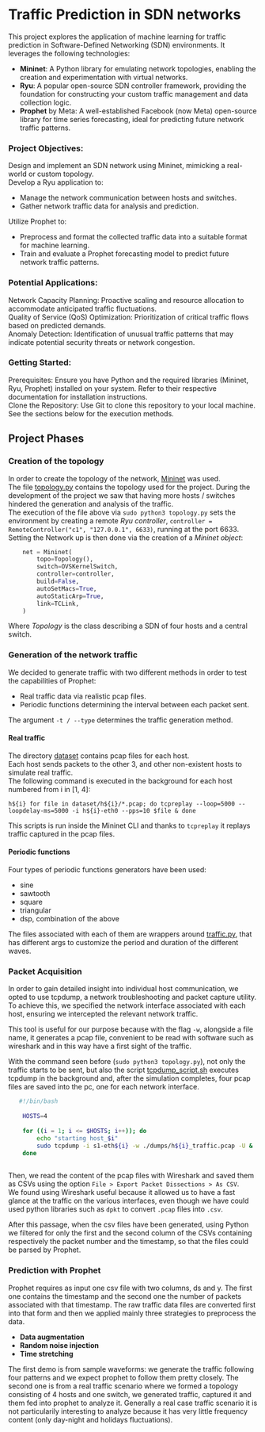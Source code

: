 # Traffic Prediction in SDN networks
This project explores the application of machine learning for traffic prediction in Software-Defined Networking (SDN) environments. It leverages the following technologies:

 - __Mininet__: A Python library for emulating network topologies, enabling the creation and experimentation with virtual networks.  
 - __Ryu__: A popular open-source SDN controller framework, providing the foundation for constructing your custom traffic management and data collection logic.  
 - __Prophet__ by Meta: A well-established Facebook (now Meta) open-source library for time series forecasting, ideal for predicting future network traffic patterns.  

### Project Objectives:

Design and implement an SDN network using Mininet, mimicking a real-world or custom topology.  
Develop a Ryu application to:  
- Manage the network communication between hosts and switches.  
- Gather network traffic data for analysis and prediction.  

Utilize Prophet to:  
- Preprocess and format the collected traffic data into a suitable format for machine learning.  
- Train and evaluate a Prophet forecasting model to predict future network traffic patterns.  

### Potential Applications:

Network Capacity Planning: Proactive scaling and resource allocation to accommodate anticipated traffic fluctuations.  
Quality of Service (QoS) Optimization: Prioritization of critical traffic flows based on predicted demands.  
Anomaly Detection: Identification of unusual traffic patterns that may indicate potential security threats or network congestion.  

### Getting Started:

Prerequisites: Ensure you have Python and the required libraries (Mininet, Ryu, Prophet) installed on your system. Refer to their respective documentation for installation instructions.  
Clone the Repository: Use Git to clone this repository to your local machine.  
See the sections below for the execution methods.

## Project Phases

### Creation of the topology

In order to create the topology of the network, [Mininet](http://mininet.org/) was used.  
The file [topology.py](./network/topology.py) contains the topology used for the project.
During the development of the project we saw that having more hosts / switches hindered the generation and analysis of the traffic.  
The execution of the file above via `sudo python3 topology.py` sets the environment by creating a remote _Ryu controller_, `controller = RemoteController("c1", "127.0.0.1", 6633)`, running at the port 6633.  
Setting the Network up is then done via the creation of a _Mininet object_:
```python
    net = Mininet(
        topo=Topology(),
        switch=OVSKernelSwitch,
        controller=controller,
        build=False,
        autoSetMacs=True,
        autoStaticArp=True,
        link=TCLink,
    )
```

Where _Topology_ is the class describing a SDN of four hosts and a central switch.  

### Generation of the network traffic

We decided to generate traffic with two different methods in order to test the capabilities of Prophet:  
- Real traffic data via realistic pcap files.  
- Periodic functions determining the interval between each packet sent.  

The argument `-t / --type` determines the traffic generation method.  

#### Real traffic

The directory [dataset](./dataset/) contains pcap files for each host.  
Each host sends packets to the other 3, and other non-existent hosts to simulate real traffic.   
The following command is executed in the background for each host numbered from i in \[1, 4\]:  
```
h${i} for file in dataset/h${i}/*.pcap; do tcpreplay --loop=5000 --loopdelay-ms=5000 -i h${i}-eth0 --pps=10 $file & done
```

This scripts is run inside the Mininet CLI and thanks to `tcpreplay` it replays traffic captured in the pcap files.

#### Periodic functions

Four types of periodic functions generators have been used:  
- sine  
- sawtooth  
- square  
- triangular  
- dsp, combination of the above

The files associated with each of them are wrappers around [traffic.py](./traffic/traffic.py), that has different args to customize the period and duration of the different waves.   

### Packet Acquisition

In order to gain detailed insight into individual host communication, we opted to use tcpdump, a network troubleshooting and packet capture utility. To achieve this, we specified the network interface associated with each host, ensuring we intercepted the relevant network traffic.  

This tool is useful for our purpose because with the flag `-w`, alongside a file name, it generates a pcap file, convenient to be read with software such as wireshark and in this way have a first sight of the traffic.  
  
With the command seen before (`sudo python3 topology.py`), not only the traffic starts to be sent, but also the script [tcpdump_script.sh](./traffic/tcpdump_script.sh) executes tcpdump in the background and, after the simulation completes, four pcap files are saved into the pc, one for each network interface.  

```bash
   #!/bin/bash
     
    HOSTS=4
     
    for ((i = 1; i <= $HOSTS; i++)); do
        echo "starting host_$i"
        sudo tcpdump -i s1-eth${i} -w ./dumps/h${i}_traffic.pcap -U &
    done
     
```
 
Then, we read the content of the pcap files with Wireshark and saved them as CSVs using the option `File > Export Packet Dissections > As CSV`.  
We found using Wireshark useful because it allowed us to have a fast glance at the traffic on the various interfaces, even though we have could used python libraries such as `dpkt` to convert `.pcap` files into `.csv`.   

After this passage, when the csv files have been generated, using Python we filtered for only the first and the second column of the CSVs containing respectively the packet number and the timestamp, so that the files could be parsed by Prophet.    


### Prediction with Prophet

Prophet requires as input one csv file with two columns, ds and y. The first one contains the timestamp and the second one the number of packets associated with that timestamp. The raw traffic data files are converted first into that form and then we applied mainly three strategies to preprocess the data.

- **Data augmentation**
- **Random noise injection**
- **Time stretching**

The first demo is from sample waveforms: we generate the traffic following four patterns and we expect prophet to follow them pretty closely. The second one is from a real traffic scenario where we formed a topology consisting of 4 hosts and one switch, we generated traffic, captured it and them fed into prophet to analyze it. Generally a real case traffic scenario it is not particularily interesting to analyze because it has very little frequency content (only day-night and holidays fluctuations).

